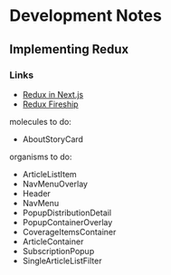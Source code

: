 # Development Notes

## Implementing Redux

### Links

- [Redux in Next.js](https://redux.js.org/usage/nextjs)
- [Redux Fireship](https://www.youtube.com/watch?v=_shA5Xwe8_4)

molecules to do:

- AboutStoryCard

organisms to do:

- ArticleListItem
- NavMenuOverlay
- Header
- NavMenu
- PopupDistributionDetail
- PopupContainerOverlay
- CoverageItemsContainer
- ArticleContainer
- SubscriptionPopup
- SingleArticleListFilter
